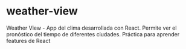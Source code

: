 # weather-view
Weather View - App del clima desarrollada con React. Permite ver el pronóstico del tiempo de diferentes ciudades. Práctica para aprender features de React
